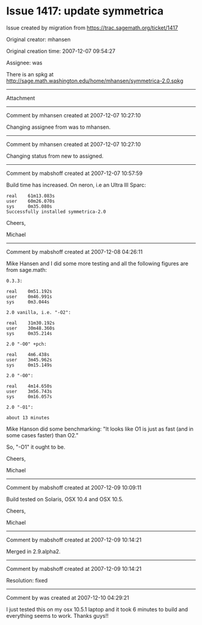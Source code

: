 # Issue 1417: update symmetrica

Issue created by migration from https://trac.sagemath.org/ticket/1417

Original creator: mhansen

Original creation time: 2007-12-07 09:54:27

Assignee: was

There is an spkg at http://sage.math.washington.edu/home/mhansen/symmetrica-2.0.spkg 


---

Attachment


---

Comment by mhansen created at 2007-12-07 10:27:10

Changing assignee from was to mhansen.


---

Comment by mhansen created at 2007-12-07 10:27:10

Changing status from new to assigned.


---

Comment by mabshoff created at 2007-12-07 10:57:59

Build time has increased. On neron, i.e an Ultra III Sparc:

```
real    61m13.083s
user    60m26.070s
sys     0m35.080s
Successfully installed symmetrica-2.0
```


Cheers,

Michael


---

Comment by mabshoff created at 2007-12-08 04:26:11

Mike Hansen and I did some more testing and all the following figures are from sage.math:

```
0.3.3:

real    0m51.192s
user    0m46.991s
sys     0m3.044s

2.0 vanilla, i.e. "-O2":

real    31m30.192s
user    30m48.360s
sys     0m35.214s

2.0 "-O0" +pch:

real    4m6.438s
user    3m45.962s
sys     0m15.149s

2.0 "-O0":

real    4m14.650s
user    3m56.743s
sys     0m16.057s

2.0 "-O1":

about 13 minutes
```

Mike Hanson did some benchmarking:  "It looks like O1 is just as fast (and in some cases faster) than O2."

So, "-O1" it ought to be.

Cheers,

Michael


---

Comment by mabshoff created at 2007-12-09 10:09:11

Build tested on Solaris, OSX 10.4 and OSX 10.5.

Cheers,

Michael


---

Comment by mabshoff created at 2007-12-09 10:14:21

Merged in 2.9.alpha2.


---

Comment by mabshoff created at 2007-12-09 10:14:21

Resolution: fixed


---

Comment by was created at 2007-12-10 04:29:21

I just tested this on my osx 10.5.1 laptop and it took 6 minutes to build and everything seems to work.   Thanks guys!!
